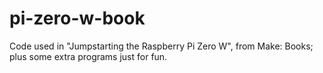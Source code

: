 # pi-zero-w-book
Code used in "Jumpstarting the Raspberry Pi Zero W", from Make: Books; plus some extra programs just for fun.
